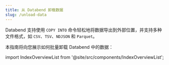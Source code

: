 ```yaml
---
title: 从 Databend 卸载数据
slug: /unload-data
---
```


Databend 支持使用 `COPY INTO` 命令轻松地将数据导出到外部位置，并支持多种文件格式，如 `CSV`、`TSV`、`NDJSON` 和 `Parquet`。

本指南将向您展示如何批量卸载 Databend 中的数据：

import IndexOverviewList from '@site/src/components/IndexOverviewList';

<IndexOverviewList />